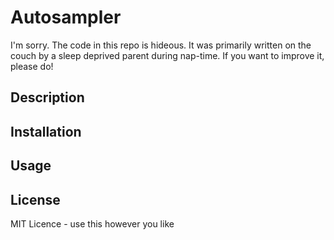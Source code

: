 # Autosampler

I'm sorry. The code in this repo is hideous. 
It was primarily written on the couch by a sleep deprived parent during nap-time.  If you want to improve it, please do! 

## Description

## Installation

## Usage

## License
MIT Licence - use this however you like
